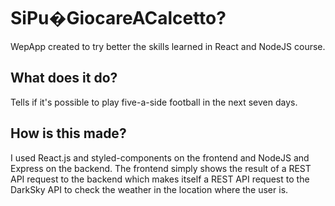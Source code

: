 # SiPu�GiocareACalcetto?

WepApp created to try better the skills learned in React and NodeJS course.

## What does it do?

Tells if it's possible to play five-a-side football in the next seven days.

## How is this made?

I used React.js and styled-components on the frontend and NodeJS and Express on the backend.
The frontend simply shows the result of a REST API request to the backend which makes itself a REST API request to the DarkSky API to check the weather in the location where the user is.
